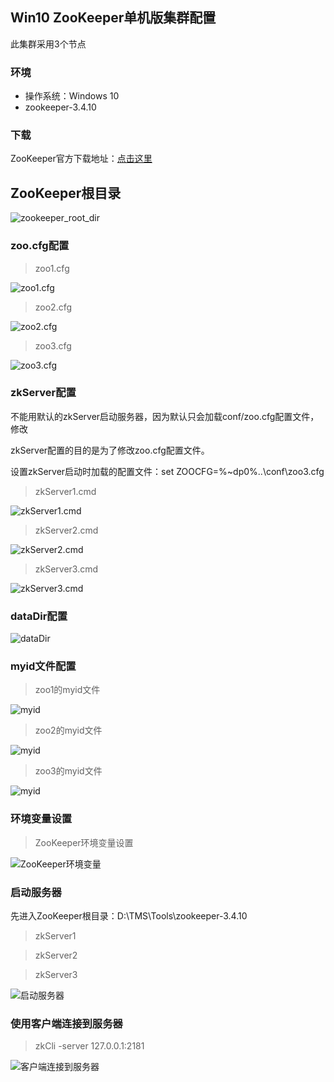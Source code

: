 ## Win10 ZooKeeper单机版集群配置

此集群采用3个节点
### 环境

* 操作系统：Windows 10
* zookeeper-3.4.10

### 下载

ZooKeeper官方下载地址：[点击这里](http://zookeeper.apache.org/releases.html)

## ZooKeeper根目录
![zookeeper_root_dir](img/zookeeper_root_dir.png)

### zoo.cfg配置

> zoo1.cfg

![zoo1.cfg](img/zoo1_cfg_win.png "zoo1.cfg")

> zoo2.cfg

![zoo2.cfg](img/zoo2_cfg_win.png "zoo2.cfg")

> zoo3.cfg

![zoo3.cfg](img/zoo3_cfg_win.png "zoo2.cfg")

### zkServer配置
不能用默认的zkServer启动服务器，因为默认只会加载conf/zoo.cfg配置文件，修改

zkServer配置的目的是为了修改zoo.cfg配置文件。

设置zkServer启动时加载的配置文件：set ZOOCFG=%~dp0%..\conf\zoo3.cfg

> zkServer1.cmd

![zkServer1.cmd](img/zkServer1_win.png "zkServer1.cmd")

> zkServer2.cmd

![zkServer2.cmd](img/zkServer2_win.png "zkServer2.cmd")

> zkServer3.cmd

![zkServer3.cmd](img/zkServer3_win.png "zkServer3.cmd")

### dataDir配置
![dataDir](img/dataDir_win.png "dataDir")

### myid文件配置
> zoo1的myid文件

![myid](img/myid_zoo1_win.png "myid")

> zoo2的myid文件

![myid](img/myid_zoo2_win.png "myid")

> zoo3的myid文件

![myid](img/myid_zoo3_win.png "myid")

### 环境变量设置

> ZooKeeper环境变量设置

![ZooKeeper环境变量](img/env_prop.png "ZooKeeper环境变量")

### 启动服务器
先进入ZooKeeper根目录：D:\TMS\Tools\zookeeper-3.4.10

> zkServer1

> zkServer2

> zkServer3

![启动服务器](img/start_win.png "启动服务器")

### 使用客户端连接到服务器

> zkCli -server 127.0.0.1:2181

![客户端连接到服务器](img/zkCli_win.png "客户端连接到服务器")














